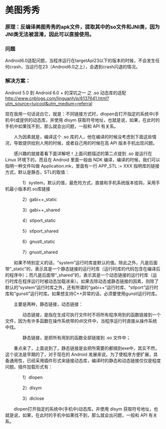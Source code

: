 # 美图秀秀

### 原理：反编译美图秀秀的apk文件，提取其中的so文件和JNI类，因为JNI类无法被混淆，因此可以直接使用。

### 问题
Android6.0适配问题，当程序运行在targetApi23以下的版本的时候，不会发生任何crash，当运行在23（Android6.0之上），会遇到crash闪退的情况。
### 解决方案：
Android 5.0 到 Android 6.0 + 的深坑之一 之 .so 动态库的适配
<http://www.cnblogs.com/linguanh/p/6137641.html?utm_source=tuicool&utm_medium=referral>

现在我用一句话说白它，就是：不同链接方式时，dlopen会打开指定的系统中(手机中)或提供的动态库，并使用 dlsym 获取符号地址，也就是说，如果，在此时的手机中如果找不到，那么就会出问题，一般和 API 有关系。

　　人为因素就是，编译这个 .so 库的人，他在编译的时候没考虑到下面这些情况，导致提供给别人用的时候，或者自己用的时候在高 API 版本手机出现问题。

　　感兴趣的就接着看下面详解吧！上面问题描述的第二点提到 .so 是运行在 Linux 环境下的，而且在 Android 里面一般由 NDK 编译，编译的时候，我们可以指明一种文件叫做 Application.mk，里面有一行 APP_STL := XXX 指明库的链接方式，默认是静态，STL的取值：

　　　　1）system，默认的值，最危险方式，直接和手机系统版本挂钩，采用手机最小版本的.so库链接

　　　　2）gabi++_static

　　　　3）gabi++_shared

　　　　4）stlport_static

　　　　5）stlport_shared

　　　　6）gnustl_static

　　　　7）gnustl_shared

　　如果不特别定义的话，“system”运行时库是默认的值。除此之外，凡是后面带“_static”的，表示其是一个静态链接的运行时库（运行时库的代码包含在编译后的程序中）；而凡是后面带“_shared”的，表示其是一个动态链接的运行时库（运行时库在程序运行时被动态加载进来）。如果去除动态或静态链接的因素，则除了默认的“system”运行时库之外，还有所谓的“gabi++”运行时库、“stlport”运行时库和“gunstl”运行时库。如果想支持C++异常的话，必须要使用gunstl运行时库。

　　主要是两种，静态链接，动态链接：

　　　　动态链接，是指在生成可执行文件时不将所有程序用到的函数链接到一个文件，因为有许多函数在操作系统带的dll文件中，当程序运行时直接从操作系统中找。

　　　　静态链接，是把所有用到的函数全部链接到 .so 文件中；

　　重点来了，上面说到了，静态链接是会把所需要的都搞到exe中，其实不然，这个说法是早期的了，对于现在的 Android 发展来说，为了使程序方便扩展，具备通用性，已经采用插件形式来链接动态库，编译时的静态和动态链接仅仅是程度问题。插件加载形式有：

　　　　1）dlopen

　　　　2）dlsym

　　　　3）dlclose

　　dlopen打开指定的系统中(手机中)动态库。并使用 dlsym 获取符号地址，也就是说，如果，在此时的手机中如果找不到，那么就会出问题，一般和 API 有关系。
